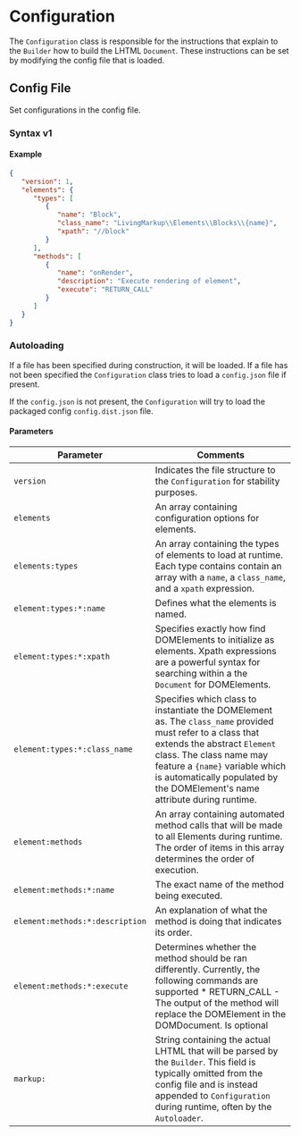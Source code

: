 # Configuration
The `Configuration` class is responsible for the instructions that explain to the `Builder` how to build the LHTML `Document`. These instructions can be set by modifying the config file that is loaded.

## Config File
Set configurations in the config file. 

### Syntax v1

#### Example 
```json
{
   "version": 1,
   "elements": {
      "types": [
         {
            "name": "Block",
            "class_name": "LivingMarkup\\Elements\\Blocks\\{name}",
            "xpath": "//block"
         }
      ],
      "methods": [
         {
            "name": "onRender",
            "description": "Execute rendering of element",
            "execute": "RETURN_CALL"
         }
      ]
   }
}
```

### Autoloading
If a file has been specified during construction, it will be loaded.
If a file has not been specified the `Configuration` class tries to 
load a `config.json` file if present.

If the `config.json` is not present, the `Configuration` will try to load the 
packaged config `config.dist.json` file.

#### Parameters

| Parameter | Comments |
|---    | ---
| `version` | Indicates the file structure to the `Configuration` for stability purposes.|
| `elements` | An array containing configuration options for elements. |
| `elements:types` | An array containing the types of elements to load at runtime. Each type contains contain an array with a `name`, a `class_name`, and a `xpath` expression. |
| `element:types:*:name`  | Defines what the elements is named. | 
| `element:types:*:xpath` | Specifies exactly how find DOMElements to initialize as elements. Xpath expressions are a powerful syntax for searching within a the `Document` for DOMElements. |
| `element:types:*:class_name` | Specifies which class to instantiate the DOMElement as. The `class_name` provided must refer to a class that extends the abstract `Element` class. The class name may feature a `{name}` variable which is automatically populated by the DOMElement's name attribute during runtime. |
| `element:methods` | An array containing automated method calls that will be made to all Elements during runtime. The order of items in this array determines the order of execution. |
| `element:methods:*:name` |  The exact name of the method being executed. |
| `element:methods:*:description` | An explanation of what the method is doing that indicates its order. |
| `element:methods:*:execute` | Determines whether the method should be ran differently. Currently, the following commands are supported * RETURN_CALL - The output of the method will replace the DOMElement in the DOMDocument. Is optional |
| `markup:` | String containing the actual LHTML that will be parsed by the `Builder`. This field is typically omitted from the config file and is instead appended to `Configuration` during runtime, often by the `Autoloader`.|